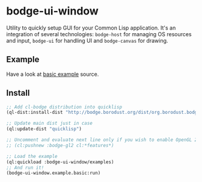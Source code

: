 # bodge-ui-window

Utility to quickly setup GUI for your Common Lisp application. It's an integration of several
technologies: `bodge-host` for managing OS resources and input, `bodge-ui` for handling UI and
`bodge-canvas` for drawing.

## Example

Have a look at [basic example](examples/basic-example.org) source.

## Install

```lisp
;; Add cl-bodge distribution into quicklisp
(ql-dist:install-dist "http://bodge.borodust.org/dist/org.borodust.bodge.testing.txt" :replace t :prompt nil)

;; Update main dist just in case
(ql:update-dist "quicklisp")

;; Uncomment and evaluate next line only if you wish to enable OpenGL 2 renderer
;; (cl:pushnew :bodge-gl2 cl:*features*)

;; Load the example
(ql:quickload :bodge-ui-window/examples)
;; And run it!
(bodge-ui-window.example.basic:run)
```
